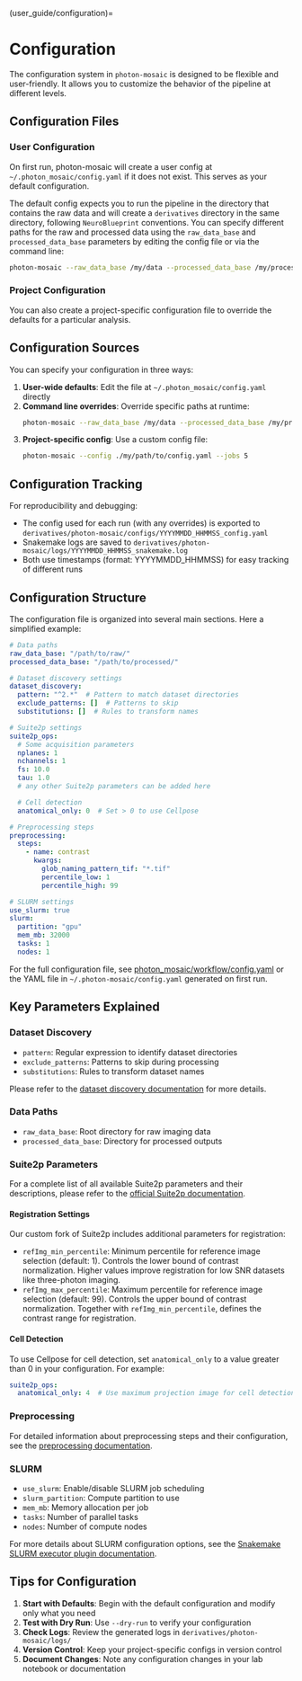 (user_guide/configuration)=
# Configuration

The configuration system in `photon-mosaic` is designed to be flexible and user-friendly. It allows you to customize the behavior of the pipeline at different levels.

## Configuration Files

### User Configuration
On first run, photon-mosaic will create a user config at `~/.photon_mosaic/config.yaml` if it does not exist. This serves as your default configuration.

The default config expects you to run the pipeline in the directory that contains the raw data and will create a `derivatives` directory in the same directory, following `NeuroBlueprint` conventions. You can specify different paths for the raw and processed data using the `raw_data_base` and `processed_data_base` parameters by editing the config file or via the command line:

```bash
photon-mosaic --raw_data_base /my/data --processed_data_base /my/processed --jobs 5
```

### Project Configuration
You can also create a project-specific configuration file to override the defaults for a particular analysis.

## Configuration Sources

You can specify your configuration in three ways:

1. **User-wide defaults**: Edit the file at `~/.photon_mosaic/config.yaml` directly
2. **Command line overrides**: Override specific paths at runtime:
   ```bash
   photon-mosaic --raw_data_base /my/data --processed_data_base /my/processed --jobs 5
   ```
3. **Project-specific config**: Use a custom config file:
   ```bash
   photon-mosaic --config ./my/path/to/config.yaml --jobs 5
   ```

## Configuration Tracking

For reproducibility and debugging:
- The config used for each run (with any overrides) is exported to `derivatives/photon-mosaic/configs/YYYYMMDD_HHMMSS_config.yaml`
- Snakemake logs are saved to `derivatives/photon-mosaic/logs/YYYYMMDD_HHMMSS_snakemake.log`
- Both use timestamps (format: YYYYMMDD_HHMMSS) for easy tracking of different runs

## Configuration Structure

The configuration file is organized into several main sections. Here a simplified example:

```yaml
# Data paths
raw_data_base: "/path/to/raw/"
processed_data_base: "/path/to/processed/"

# Dataset discovery settings
dataset_discovery:
  pattern: "^2.*"  # Pattern to match dataset directories
  exclude_patterns: []  # Patterns to skip
  substitutions: []  # Rules to transform names

# Suite2p settings
suite2p_ops:
  # Some acquisition parameters
  nplanes: 1
  nchannels: 1
  fs: 10.0
  tau: 1.0
  # any other Suite2p parameters can be added here

  # Cell detection
  anatomical_only: 0  # Set > 0 to use Cellpose

# Preprocessing steps
preprocessing:
  steps:
    - name: contrast
      kwargs:
        glob_naming_pattern_tif: "*.tif"
        percentile_low: 1
        percentile_high: 99

# SLURM settings
use_slurm: true
slurm:
  partition: "gpu"
  mem_mb: 32000
  tasks: 1
  nodes: 1
```
For the full configuration file, see [photon_mosaic/workflow/config.yaml](https://github.com/neuroinformatics-unit/photon-mosaic/blob/main/photon_mosaic/workflow/config.yaml) or the YAML file in `~/.photon-mosaic/config.yaml` generated on first run.

## Key Parameters Explained

### Dataset Discovery
- `pattern`: Regular expression to identify dataset directories
- `exclude_patterns`: Patterns to skip during processing
- `substitutions`: Rules to transform dataset names

Please refer to the [dataset discovery documentation](dataset_discovery.md) for more details.

### Data Paths
- `raw_data_base`: Root directory for raw imaging data
- `processed_data_base`: Directory for processed outputs

### Suite2p Parameters
For a complete list of all available Suite2p parameters and their descriptions, please refer to the [official Suite2p documentation](https://suite2p.readthedocs.io/en/latest/settings.html).

#### Registration Settings
Our custom fork of Suite2p includes additional parameters for registration:
- `refImg_min_percentile`: Minimum percentile for reference image selection (default: 1). Controls the lower bound of contrast normalization. Higher values improve registration for low SNR datasets like three-photon imaging.
- `refImg_max_percentile`: Maximum percentile for reference image selection (default: 99). Controls the upper bound of contrast normalization. Together with `refImg_min_percentile`, defines the contrast range for registration.

#### Cell Detection
To use Cellpose for cell detection, set `anatomical_only` to a value greater than 0 in your configuration. For example:

```yaml
suite2p_ops:
  anatomical_only: 4  # Use maximum projection image for cell detection
```

### Preprocessing
For detailed information about preprocessing steps and their configuration, see the [preprocessing documentation](preprocessing.md).

### SLURM
- `use_slurm`: Enable/disable SLURM job scheduling
- `slurm_partition`: Compute partition to use
- `mem_mb`: Memory allocation per job
- `tasks`: Number of parallel tasks
- `nodes`: Number of compute nodes

For more details about SLURM configuration options, see the [Snakemake SLURM executor plugin documentation](https://github.com/snakemake/snakemake-executor-plugin-slurm).

## Tips for Configuration

1. **Start with Defaults**: Begin with the default configuration and modify only what you need
2. **Test with Dry Run**: Use `--dry-run` to verify your configuration
3. **Check Logs**: Review the generated logs in `derivatives/photon-mosaic/logs/`
4. **Version Control**: Keep your project-specific configs in version control
5. **Document Changes**: Note any configuration changes in your lab notebook or documentation
